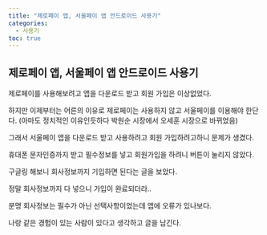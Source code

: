 ```yaml
---
title: "제로페이 앱, 서울페이 앱 안드로이드 사용기"
categories: 
  - 사용기
toc: true
---
```


## 제로페이 앱, 서울페이 앱 안드로이드 사용기
  
제로페이를 사용해보려고 앱을 다운로드 받고 회원 가입은 이상없었다.  
  
하지만 이제부터는 어른의 이유로 제로페이는 사용하지 않고 서울페이를 이용해야 한단다. (아마도 정치적인 이유인듯하다 박원순 시장에서 오세훈 시장으로 바뀌었음)  
    
그래서 서울페이 앱을 다운로드 받고 사용하려고 회원 가입하려고하니 문제가 생겼다.  
  
휴대폰 문자인증까지 받고 필수정보를 넣고 회원가입을 하려니 버튼이 눌리지 않았다.  
  
구글링 해보니 회사정보까지 기입하면 된다는 글을 보았다.  
  
정말 회사정보까지 다 넣으니 가입이 완료되더라..  
  
분명 회사정보는 필수가 아닌 선택사항이었는데 앱에 오류가 있나보다.  
  
나랑 같은 경험이 있는 사람이 있다고 생각하고 글을 남긴다.  
